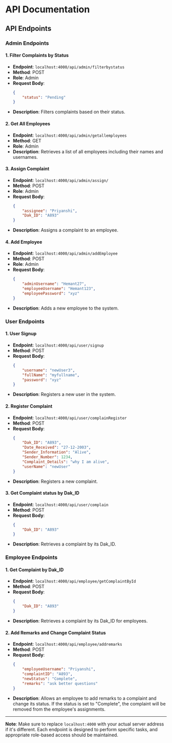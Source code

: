 # API Documentation

## API Endpoints

### Admin Endpoints

#### 1. Filter Complaints by Status
- **Endpoint**: `localhost:4000/api/admin/filterbystatus`
- **Method**: POST
- **Role**: Admin
- **Request Body**:
  ```json
  {
      "status": "Pending"
  }
  ```
- **Description**: Filters complaints based on their status.

#### 2. Get All Employees
- **Endpoint**: `localhost:4000/api/admin/getallemployees`
- **Method**: GET
- **Role**: Admin
- **Description**: Retrieves a list of all employees including their names and usernames.

#### 3. Assign Complaint
- **Endpoint**: `localhost:4000/api/admin/assign/`
- **Method**: POST
- **Role**: Admin
- **Request Body**:
  ```json
  {
      "assignee": "Priyanshi",
      "Dak_ID": "A893"
  }
  ```
- **Description**: Assigns a complaint to an employee.

#### 4. Add Employee
- **Endpoint**: `localhost:4000/api/admin/addEmployee`
- **Method**: POST
- **Role**: Admin
- **Request Body**:
  ```json
  {
      "adminUsername": "Hemant27",
      "employeeUsername": "Hemant123",
      "employeePassword": "xyz"
  }
  ```
- **Description**: Adds a new employee to the system.

### User Endpoints

#### 1. User Signup
- **Endpoint**: `localhost:4000/api/user/signup`
- **Method**: POST
- **Request Body**:
  ```json
  {
      "username": "newUser3",
      "fullName": "myfullname",
      "password": "xyz"
  }
  ```
- **Description**: Registers a new user in the system.

#### 2. Register Complaint
- **Endpoint**: `localhost:4000/api/user/complainRegister`
- **Method**: POST
- **Request Body**:
  ```json
  {
      "Dak_ID": "A893",
      "Date_Received": "27-12-2003",
      "Sender_Information": "Alive",
      "Sender_Number": 1234,
      "Complaint_Details": "why I am alive",
      "userName": "newUser"
  }
  ```
- **Description**: Registers a new complaint.

#### 3. Get Complaint status by Dak_ID
- **Endpoint**: `localhost:4000/api/user/complain`
- **Method**: POST
- **Request Body**:
  ```json
  {
      "Dak_ID": "A893"
  }
  ```
- **Description**: Retrieves a complaint by its Dak_ID.

### Employee Endpoints

#### 1. Get Complaint by Dak_ID
- **Endpoint**: `localhost:4000/api/employee/getComplaintById`
- **Method**: POST
- **Request Body**:
  ```json
  {
      "Dak_ID": "A893"
  }
  ```
- **Description**: Retrieves a complaint by its Dak_ID for employees.

#### 2. Add Remarks and Change Complaint Status
- **Endpoint**: `localhost:4000/api/employee/addremarks`
- **Method**: POST
- **Request Body**:
  ```json
  {
      "employeeUsername": "Priyanshi",
      "complaintID": "A893",
      "newStatus": "Complete",
      "remarks": "ask better questions"
  }
  ```
- **Description**: Allows an employee to add remarks to a complaint and change its status. If the status is set to "Complete", the complaint will be removed from the employee's assignments.

---

**Note**: Make sure to replace `localhost:4000` with your actual server address if it's different. Each endpoint is designed to perform specific tasks, and appropriate role-based access should be maintained.
